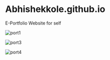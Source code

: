 # Abhishekkole.github.io
E-Portfolio Website for self

![port1](https://user-images.githubusercontent.com/59798427/97797114-41103d00-1c40-11eb-9dbd-9a263c2d5e7d.png)


![port3](https://user-images.githubusercontent.com/59798427/97797111-3ce41f80-1c40-11eb-8d57-5b981fe7617b.png)

![port4](https://user-images.githubusercontent.com/59798427/97797113-3f467980-1c40-11eb-8200-593a9580e0a3.png)
